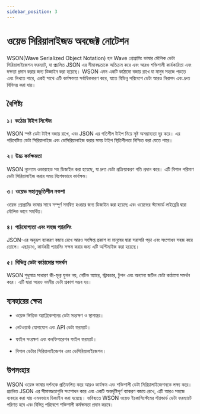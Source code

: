 ```yaml
---
sidebar_position: 3
---
```


# ওয়েভ সিরিয়ালাইজড অবজেক্ট নোটেশন

WSON(Wave Serialized Object Notation) হল Wave প্রোগ্রামিং ভাষার মৌলিক ডেটা সিরিয়ালাইজেশন ফরম্যাট, যা প্রচলিত JSON এর সীমাবদ্ধতাকে অতিক্রম করে এবং আরও শক্তিশালী কার্যকারিতা এবং দক্ষতা প্রদান করার জন্য ডিজাইন করা হয়েছে। WSON এমন একটি কাঠামো বজায় রাখে যা মানুষ সহজে পড়তে এবং লিখতে পারে, একই সাথে এটি কর্মক্ষমতা সর্বাধিককরণ করে, যাতে বিভিন্ন পরিবেশে ডেটা আরও নিরাপদ এবং দ্রুত বিনিময় করা যায়।

## বৈশিষ্ট্য

### ১। **কঠোর টাইপ সিস্টেম**

WSON স্পষ্ট ডেটা টাইপ বজায় রাখে, এবং JSON এর গতিশীল টাইপ নিয়ে সৃষ্ট অসম্ভাব্যতা দূর করে। এর পরিবেষ্টিত ডেটা সিরিয়ালাইজ এবং ডেসিরিয়ালাইজ করার সময় টাইপ স্থিতিশীলতা নিশ্চিত করা যেতে পারে।

### ২। **উচ্চ কর্মক্ষমতা**

WSON ন্যূনতম ওভারহেড সহ ডিজাইন করা হয়েছে, যা দ্রুত ডেটা প্রক্রিয়াকরণ গতি প্রদান করে। এটি বিশাল পরিমাণ ডেটা সিরিয়ালাইজ করার সময় বিশেষভাবে কার্যক্ষম।

### ৩। **ওয়েভ সহানুভূতিশীল নকশা**

ওয়েভ প্রোগ্রামিং ভাষার সাথে সম্পূর্ণ সমন্বিত হওয়ার জন্য ডিজাইন করা হয়েছে এবং ওয়েভের স্ট্যান্ডার্ড লাইব্রেরি দ্বারা মৌলিক ভাবে সমর্থিত।

### ৪। **পাঠযোগ্যতা এবং সহজ প্যারসিং**

JSON-এর অনুরূপ ব্যাকরণ বজায় রেখে আরও সংক্ষিপ্ত প্রকাশ যা মানুষের দ্বারা সরাসরি পড়া এবং সংশোধন সহজ করে তোলে। এছাড়াও, কার্যকরী প্যারসিং সক্ষম করার জন্য এটি অপ্টিমাইজ করা হয়েছে।

### ৫। **বিভিন্ন ডেটা কাঠামোর সমর্থন**

WSON শুধুমাত্র সাধারণ কী-মূল্য যুগল নয়, নেটিভ অ্যারে, স্ট্রাকচার, টুপল এবং অন্যান্য জটিল ডেটা কাঠামো সমর্থন করে। এটি দ্বারা আরও নমনীয় ডেটা প্রকাশ সম্ভব হয়।

## ব্যবহারের ক্ষেত্র

- ওয়েভ ভিত্তিক অ্যাপ্লিকেশনের ডেটা সংরক্ষণ ও স্থানান্তর।

- নেটওয়ার্ক যোগাযোগ এবং API ডেটা ফরম্যাট।

- ফাইল সংরক্ষণ এবং কনফিগারেশন ফাইল ফরম্যাট।

- বিশাল ডেটার সিরিয়ালাইজেশন এবং ডেসিরিয়ালাইজেশন।

## উপসংহার

WSON ওয়েভ ভাষার দর্শনকে প্রতিফলিত করে আরও কার্যক্ষম এবং শক্তিশালী ডেটা সিরিয়ালাইজেশনকে লক্ষ্য করে। প্রচলিত JSON এর সীমাবদ্ধতাগুলি সংশোধন করে এবং একটি অন্তর্দৃষ্টিপূর্ণ ব্যাকরণ বজায় রেখে, এটি আরও সহজে ব্যবহার করা যায় এমনভাবে ডিজাইন করা হয়েছে। ভবিষ্যতে WSON ওয়েভ ইকোসিস্টেমের স্ট্যান্ডার্ড ডেটা ফরম্যাটে পরিণত হবে এবং বিভিন্ন পরিবেশে শক্তিশালী কর্মক্ষমতা প্রদান করবে।


